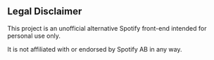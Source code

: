 ## Legal Disclaimer

This project is an unofficial alternative Spotify front-end intended for personal use only.

It is not affiliated with or endorsed by Spotify AB in any way.
